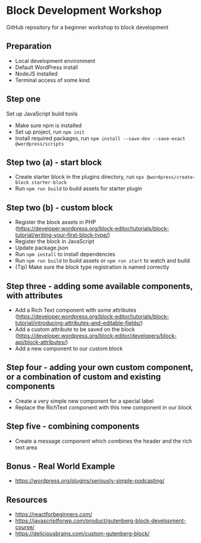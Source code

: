 # Block Development Workshop

GitHub repository for a beginner workshop to block development

## Preparation
* Local development environment
* Default WordPress install
* NodeJS installed
* Terminal access of some kind

## Step one
Set up JavaScript build tools
* Make sure npm is installed
* Set up project, run `npm init`
* Install required packages, run `npm install --save-dev --save-exact @wordpress/scripts`

## Step two (a) - start block
* Create starter block in the plugins directory, run `npx @wordpress/create-block starter-block`
* Run `npm run build` to build assets for starter plugin

## Step two (b) - custom block
* Register the block assets in PHP (https://developer.wordpress.org/block-editor/tutorials/block-tutorial/writing-your-first-block-type/)
* Register the block in JavaScript
* Update package.json
* Run `npm install` to install dependencies
* Run `npm run build` to build assets or `npm run start` to watch and build
* (Tip) Make sure the block type registration is named correctly

## Step three - adding some available components, with attributes
* Add a Rich Text component with some attributes (https://developer.wordpress.org/block-editor/tutorials/block-tutorial/introducing-attributes-and-editable-fields/)
* Add a custom attribute to be saved on the block (https://developer.wordpress.org/block-editor/developers/block-api/block-attributes/)
* Add a new component to our custom block

## Step four - adding your own custom component, or a combination of custom and existing components
* Create a very simple new component for a special label
* Replace the RichText component with this new component in our block

## Step five - combining components
* Create a message component which combines the header and the rich text area

## Bonus - Real World Example
* https://wordpress.org/plugins/seriously-simple-podcasting/

## Resources
* https://reactforbeginners.com/
* https://javascriptforwp.com/product/gutenberg-block-development-course/
* https://deliciousbrains.com/custom-gutenberg-block/
